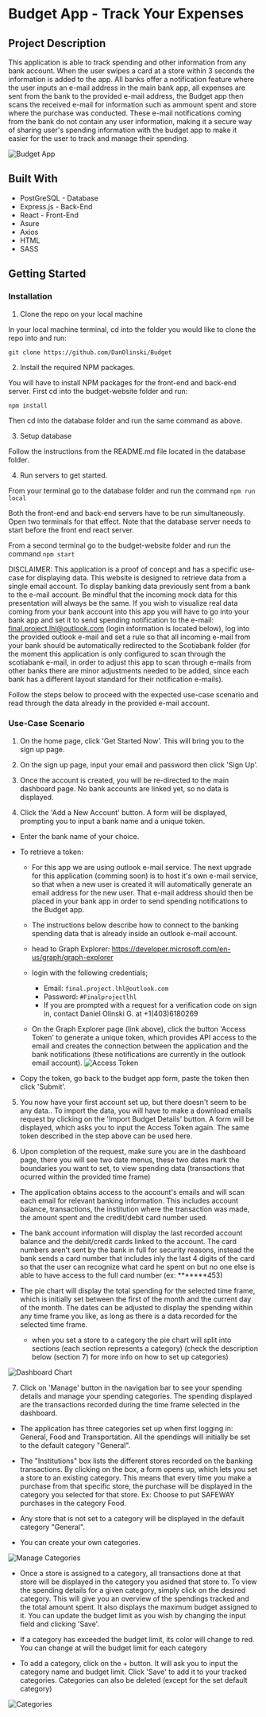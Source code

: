 # Budget App - Track Your Expenses

## Project Description
This application is able to track spending and other information from any bank account. When the user swipes a card at a store within 3 seconds the information is added to the app. All banks offer a notification feature where the user inputs an e-mail address in the main bank app, all expenses are sent from the bank to the provided e-mail address, the Budget app then scans the received e-mail for information such as ammount spent and store where the purchase was conducted. These e-mail notifications coming from the bank do not contain any user information, making it a secure way of sharing user's spending information with the budget app to make it easier for the user to track and manage their spending.

![Budget App](./media/BudgetApp.png)

## Built With

- PostGreSQL - Database
- Express.js - Back-End
- React - Front-End
- Asure
- Axios
- HTML
- SASS

## Getting Started

### Installation

1. Clone the repo on your local machine

In your local machine terminal, cd into the folder you would like to clone the repo into and run:

```
git clone https://github.com/DanOlinski/Budget
```

2. Install the required NPM packages.

You will have to install NPM packages for the front-end and back-end server.
First cd into the budget-website folder and run:

```
npm install
```

Then cd into the database folder and run the same command as above.

3. Setup database

Follow the instructions from the README.md file located in the database folder.

4. Run servers to get started.

From your terminal go to the database folder and run the command `npm run local`

Both the front-end and back-end servers have to be run simultaneously.
Open two terminals for that effect. Note that the database server needs to start before the front end react server.

From a second terminal go to the budget-website folder and run the command `npm start`

DISCLAIMER: This application is a proof of concept and has a specific use-case for displaying data.
This website is designed to retrieve data from a single email account. To display banking data previously sent from a bank to the e-mail account.
Be mindful that the incoming mock data for this presentation will always be the same. If you wish to visualize real data coming from your bank account into this app you will have to go into your bank app and set it to send spending notification to the e-mail: final.project.lhl@outlook.com (login information is located below), log into the provided outlook e-mail and set a rule so that all incoming e-mail from your bank should be automatically redirected to the Scotiabank folder (for the moment this application is only configured to scan through the scotiabank e-mail, in order to adjust this app to scan through e-mails from other banks there are minor adjustments needed to be added, since each bank has a different layout standard for their notification e-mails).

Follow the steps below to proceed with the expected use-case scenario and read through the data already in the provided e-mail account.

### Use-Case Scenario

1. On the home page, click 'Get Started Now'. This will bring you to the sign up page.

2. On the sign up page, input your email and password then click 'Sign Up'.

3. Once the account is created, you will be re-directed to the main dashboard page. No bank accounts are linked yet, so no data is displayed.

4. Click the 'Add a New Account' button. A form will be displayed, prompting you to input a bank name and a unique token. 

- Enter the bank name of your choice.

- To retrieve a token:
  - For this app we are using outlook e-mail service. The next upgrade for this application (comming soon) is to host it's own e-mail service, so that when a new user is created it will automatically generate an email address for the new user. That e-mail address should then be placed in your bank app in order to send spending notifications to the Budget app.
  - The instructions below describe how to connect to the banking spending data that is already inside an outlook e-mail account. 
  - head to Graph Explorer: https://developer.microsoft.com/en-us/graph/graph-explorer 
  - login with the following credentials;
    - Email: `final.project.lhl@outlook.com`
    - Password: `#Finalprojectlhl`
    - If you are prompted with a request for a verification code on sign in, contact Daniel Olinski G. at +1(403)6180269

  - On the Graph Explorer page (link above), click the button 'Access Token' to generate a unique token, which provides API access to the email and creates the connection between the application and the bank notifications (these notifications are currently in the outlook email account).
  ![Access Token](./media/AccessToken.PNG)

- Copy the token, go back to the budget app form, paste the token then click 'Submit'.

5. You now have your first account set up, but there doesn't seem to be any data.. To import the data, you will have to make a download emails request by clicking on the 'Import Budget Details' button. A form will be displayed, which asks you to input the Access Token again. The same token described in the step above can be used here.

6. Upon completion of the request, make sure you are in the dashboard page, there you will see two date menus, these two dates mark the boundaries you want to set, to view spending data (transactions that ocurred within the provided time frame)

- The application obtains access to the account's emails and will scan each email for relevant banking information. This includes account balance, transactions, the institution where the transaction was made, the amount spent and the credit/debit card number used.

- The bank account information will display the last recorded account balance and the debit/credit cards linked to the account. The card numbers aren't sent by the bank in full for security reasons, instead the bank sends a card number that includes inly the last 4 digits of the card so that the user can recognize what card he spent on but no one else is able to have access to the full card number (ex: *******453)

- The pie chart will display the total spending for the selected time frame, which is initially set between the first of the month and the current day of the month. The dates can be adjusted to display the spending within any time frame you like, as long as there is a data recorded for the selected time frame.
  - when you set a store to a category the pie chart will split into sections (each section represents a category) (check the description below (section 7) for more info on how to set up categories)

![Dashboard Chart](./media/DashboardChart.png)


7. Click on 'Manage' button in the navigation bar to see your spending details and manage your spending categories. The spending displayed are the transactions recorded during the time frame selected in the dashboard.

- The application has three categories set up when first logging in: General, Food and Transportation. All the spendings will initially be set to the default category "General".

- The "Institutions" box lists the different stores recorded on the banking transactions. By clicking on the box, a form opens up, which lets you set a store to an existing category. This means that every time you make a purchase from that specific store, the purchase will be displayed in the category you selected for that store. Ex: Choose to put SAFEWAY purchases in the category Food.
- Any store that is not set to a category will be displayed in the default category "General".
- You can create your own categories.

![Manage Categories](./media/ManageCategories.png)

- Once a store is assigned to a category, all transactions done at that store will be displayed in the category you asidned that store to. To view the spending details for a given category, simply click on the desired category. This will give you an overview of the spendings tracked and the total amount spent. It also displays the maximum budget assigned to it. You can update the budget limit as you wish by changing the input field and clicking 'Save'.

- If a category has exceeded the budget limit, its color will change to red. You can change at will the budget limit for each category

- To add a category, click on the + button. It will ask you to input the category name and budget limit. Click 'Save' to add it to your tracked categories. Categories can also be deleted (except for the set default category)

![Categories](./media/Categories.png)





